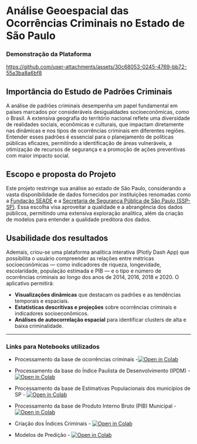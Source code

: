 
 
 
# Análise Geoespacial das Ocorrências Criminais no Estado de São Paulo
### Demonstração da Plataforma

https://github.com/user-attachments/assets/30c68053-0245-4769-bb72-55a3ba8a6bf8

## Importância do Estudo de Padrões Criminais
A análise de padrões criminais desempenha um papel fundamental em países marcados por consideráveis desigualdades socioeconômicas, como o Brasil. A extensiva geografia do território nacional reflete uma diversidade de realidades sociais, econômicas e culturais, que impactam diretamente nas dinâmicas e nos tipos de ocorrências criminais em diferentes regiões. Entender esses padrões é essencial para o planejamento de políticas públicas eficazes, permitindo a identificação de áreas vulneráveis, a otimização de recursos de segurança e a promoção de ações preventivas com maior impacto social.

## Escopo e proposta do Projeto
Este projeto restringe sua análise ao estado de São Paulo, considerando a vasta disponibilidade de dados fornecidos por instituições renomadas como a [Fundação SEADE](https://www.seade.gov.br/) e a [Secretaria de Segurança Pública de São Paulo (SSP-SP)](https://www.ssp.sp.gov.br/). Essa escolha visa aproveitar a qualidade e a abrangência dos dados públicos, permitindo uma extensiva exploração analítica, além da criação de modelos para entender a qualidade preditora dos dados.

## Usabilidade dos resultados
Ademais, criou-se uma plataforma analítica interativa (Plotly Dash App) que possibilita o usuário compreender as relações entre métricas socioeconômicas — como indicadores de riqueza, longevidade, escolaridade, população estimada e PIB — e o tipo e número de ocorrências criminais ao longo dos anos de 2014, 2016, 2018 e 2020. O aplicativo permitirá:
- **Visualizações dinâmicas** que destacam os padrões e as tendências temporais e espaciais.
- **Estatísticas descritivas e projeções** sobre ocorrências criminais e indicadores socioeconômicos.
- **Análises de autocorrelação espacial** para identificar clusters de alta e baixa criminalidade.

---
### Links para Notebooks utilizados
-  Processamento da base de ocorrências criminais -[![Open in Colab](https://colab.research.google.com/assets/colab-badge.svg)](https://colab.research.google.com/drive/1lwsS5hVpd4cDw8I1pM18mgKzVY8QmBEE?usp=sharing)

-  Processamento da base do Índice Paulista de Desenvolvimento (IPDM) - [![Open in Colab](https://colab.research.google.com/assets/colab-badge.svg)](https://colab.research.google.com/drive/1auMO65QJ9Ayw7Ms0ckBuvxOyr5fLuj2L?usp=sharing)
 
- Processamento da base de Estimativas Populacionais dos municípios de SP - [![Open in Colab](https://colab.research.google.com/assets/colab-badge.svg)](https://colab.research.google.com/drive/1R_ZJzR3wYioxc4gsh25OBFzWGZXnZ0Ze?usp=sharing)

- Processamento da base de Produto Interno Bruto (PIB) Municipal - [![Open in Colab](https://colab.research.google.com/assets/colab-badge.svg)](https://colab.research.google.com/drive/1lhPlO4OenWyfCuNcJeeKr7H_iEVDzxG6?usp=sharing)

- Criação dos Índices Criminais - [![Open in Colab](https://colab.research.google.com/assets/colab-badge.svg)](https://colab.research.google.com/drive/1CNV91Ge0Pcj9syiWsI2KSu6-BngKAFIU?authuser=3)


- Modelos de Predição -  [![Open in Colab](https://colab.research.google.com/assets/colab-badge.svg)](https://colab.research.google.com/drive/1DBFSMBfmOhhq5uXn3LIVsHBbHpDa89B-?authuser=3)



